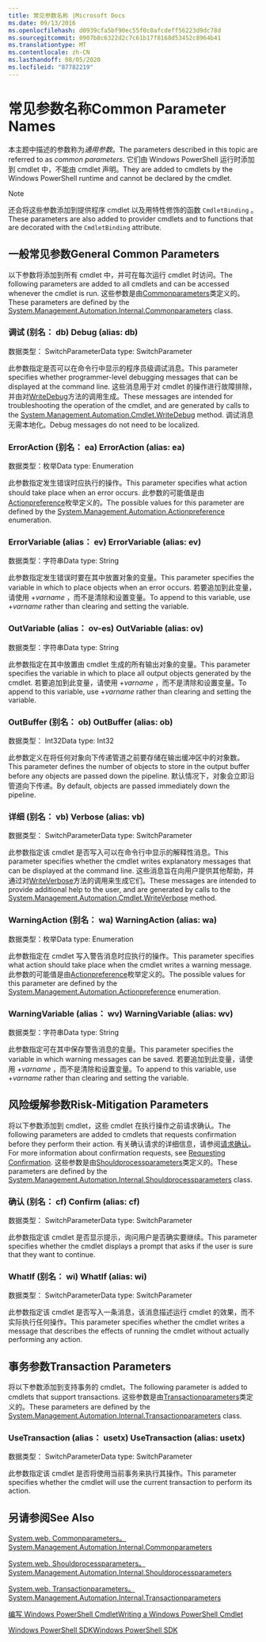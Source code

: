 ```yaml
---
title: 常见参数名称 |Microsoft Docs
ms.date: 09/13/2016
ms.openlocfilehash: d0939cfa5bf90ec55f0c0afcdeff56223d9dc78d
ms.sourcegitcommit: 0907b8c6322d2c7c61b17f8168d53452c8964b41
ms.translationtype: MT
ms.contentlocale: zh-CN
ms.lasthandoff: 08/05/2020
ms.locfileid: "87782219"
---
```

# <a name="common-parameter-names"></a><span data-ttu-id="afb01-102">常见参数名称</span><span class="sxs-lookup"><span data-stu-id="afb01-102">Common Parameter Names</span></span>

<span data-ttu-id="afb01-103">本主题中描述的参数称为*通用参数*。</span><span class="sxs-lookup"><span data-stu-id="afb01-103">The parameters described in this topic are referred to as *common parameters*.</span></span> <span data-ttu-id="afb01-104">它们由 Windows PowerShell 运行时添加到 cmdlet 中，不能由 cmdlet 声明。</span><span class="sxs-lookup"><span data-stu-id="afb01-104">They are added to cmdlets by the Windows PowerShell runtime and cannot be declared by the cmdlet.</span></span>

> [!NOTE]
> <span data-ttu-id="afb01-105">还会将这些参数添加到提供程序 cmdlet 以及用特性修饰的函数 `CmdletBinding` 。</span><span class="sxs-lookup"><span data-stu-id="afb01-105">These parameters are also added to provider cmdlets and to functions that are decorated with the `CmdletBinding` attribute.</span></span>

## <a name="general-common-parameters"></a><span data-ttu-id="afb01-106">一般常见参数</span><span class="sxs-lookup"><span data-stu-id="afb01-106">General Common Parameters</span></span>

<span data-ttu-id="afb01-107">以下参数将添加到所有 cmdlet 中，并可在每次运行 cmdlet 时访问。</span><span class="sxs-lookup"><span data-stu-id="afb01-107">The following parameters are added to all cmdlets and can be accessed whenever the cmdlet is run.</span></span> <span data-ttu-id="afb01-108">这些参数是由[Commonparameters](/dotnet/api/System.Management.Automation.Internal.CommonParameters)类定义的。</span><span class="sxs-lookup"><span data-stu-id="afb01-108">These parameters are defined by the [System.Management.Automation.Internal.Commonparameters](/dotnet/api/System.Management.Automation.Internal.CommonParameters) class.</span></span>

### <a name="debug-alias-db"></a><span data-ttu-id="afb01-109">调试 (别名： db) </span><span class="sxs-lookup"><span data-stu-id="afb01-109">Debug (alias: db)</span></span>

<span data-ttu-id="afb01-110">数据类型： SwitchParameter</span><span class="sxs-lookup"><span data-stu-id="afb01-110">Data type: SwitchParameter</span></span>

<span data-ttu-id="afb01-111">此参数指定是否可以在命令行中显示的程序员级调试消息。</span><span class="sxs-lookup"><span data-stu-id="afb01-111">This parameter specifies whether programmer-level debugging messages that can be displayed at the command line.</span></span> <span data-ttu-id="afb01-112">这些消息用于对 cmdlet 的操作进行故障排除，并由对[WriteDebug](/dotnet/api/System.Management.Automation.Cmdlet.WriteDebug)方法的调用生成。</span><span class="sxs-lookup"><span data-stu-id="afb01-112">These messages are intended for troubleshooting the operation of the cmdlet, and are generated by calls to the [System.Management.Automation.Cmdlet.WriteDebug](/dotnet/api/System.Management.Automation.Cmdlet.WriteDebug) method.</span></span> <span data-ttu-id="afb01-113">调试消息无需本地化。</span><span class="sxs-lookup"><span data-stu-id="afb01-113">Debug messages do not need to be localized.</span></span>

### <a name="erroraction-alias-ea"></a><span data-ttu-id="afb01-114">ErrorAction (别名： ea) </span><span class="sxs-lookup"><span data-stu-id="afb01-114">ErrorAction (alias: ea)</span></span>

<span data-ttu-id="afb01-115">数据类型：枚举</span><span class="sxs-lookup"><span data-stu-id="afb01-115">Data type: Enumeration</span></span>

<span data-ttu-id="afb01-116">此参数指定发生错误时应执行的操作。</span><span class="sxs-lookup"><span data-stu-id="afb01-116">This parameter specifies what action should take place when an error occurs.</span></span> <span data-ttu-id="afb01-117">此参数的可能值是由[Actionpreference](/dotnet/api/System.Management.Automation.ActionPreference)枚举定义的。</span><span class="sxs-lookup"><span data-stu-id="afb01-117">The possible values for this parameter are defined by the [System.Management.Automation.Actionpreference](/dotnet/api/System.Management.Automation.ActionPreference) enumeration.</span></span>

### <a name="errorvariable-alias-ev"></a><span data-ttu-id="afb01-118">ErrorVariable (alias： ev) </span><span class="sxs-lookup"><span data-stu-id="afb01-118">ErrorVariable (alias: ev)</span></span>

<span data-ttu-id="afb01-119">数据类型：字符串</span><span class="sxs-lookup"><span data-stu-id="afb01-119">Data type: String</span></span>

<span data-ttu-id="afb01-120">此参数指定发生错误时要在其中放置对象的变量。</span><span class="sxs-lookup"><span data-stu-id="afb01-120">This parameter specifies the variable in which to place objects when an error occurs.</span></span> <span data-ttu-id="afb01-121">若要追加到此变量，请使用 +*varname* ，而不是清除和设置变量。</span><span class="sxs-lookup"><span data-stu-id="afb01-121">To append to this variable, use +*varname* rather than clearing and setting the variable.</span></span>

### <a name="outvariable-alias-ov"></a><span data-ttu-id="afb01-122">OutVariable (alias： ov-es) </span><span class="sxs-lookup"><span data-stu-id="afb01-122">OutVariable (alias: ov)</span></span>

<span data-ttu-id="afb01-123">数据类型：字符串</span><span class="sxs-lookup"><span data-stu-id="afb01-123">Data type: String</span></span>

<span data-ttu-id="afb01-124">此参数指定在其中放置由 cmdlet 生成的所有输出对象的变量。</span><span class="sxs-lookup"><span data-stu-id="afb01-124">This parameter specifies the variable in which to place all output objects generated by the cmdlet.</span></span> <span data-ttu-id="afb01-125">若要追加到此变量，请使用 +*varname* ，而不是清除和设置变量。</span><span class="sxs-lookup"><span data-stu-id="afb01-125">To append to this variable, use +*varname* rather than clearing and setting the variable.</span></span>

### <a name="outbuffer-alias-ob"></a><span data-ttu-id="afb01-126">OutBuffer (别名： ob) </span><span class="sxs-lookup"><span data-stu-id="afb01-126">OutBuffer (alias: ob)</span></span>

<span data-ttu-id="afb01-127">数据类型： Int32</span><span class="sxs-lookup"><span data-stu-id="afb01-127">Data type: Int32</span></span>

<span data-ttu-id="afb01-128">此参数定义在将任何对象向下传递管道之前要存储在输出缓冲区中的对象数。</span><span class="sxs-lookup"><span data-stu-id="afb01-128">This parameter defines the number of objects to store in the output buffer before any objects are passed down the pipeline.</span></span> <span data-ttu-id="afb01-129">默认情况下，对象会立即沿管道向下传递。</span><span class="sxs-lookup"><span data-stu-id="afb01-129">By default, objects are passed immediately down the pipeline.</span></span>

### <a name="verbose-alias-vb"></a><span data-ttu-id="afb01-130">详细 (别名： vb) </span><span class="sxs-lookup"><span data-stu-id="afb01-130">Verbose (alias: vb)</span></span>

<span data-ttu-id="afb01-131">数据类型： SwitchParameter</span><span class="sxs-lookup"><span data-stu-id="afb01-131">Data type: SwitchParameter</span></span>

<span data-ttu-id="afb01-132">此参数指定该 cmdlet 是否写入可以在命令行中显示的解释性消息。</span><span class="sxs-lookup"><span data-stu-id="afb01-132">This parameter specifies whether the cmdlet writes explanatory messages that can be displayed at the command line.</span></span> <span data-ttu-id="afb01-133">这些消息旨在向用户提供其他帮助，并通过对[WriteVerbose](/dotnet/api/System.Management.Automation.Cmdlet.WriteVerbose)方法的调用来生成它们。</span><span class="sxs-lookup"><span data-stu-id="afb01-133">These messages are intended to provide additional help to the user, and are generated by calls to the [System.Management.Automation.Cmdlet.WriteVerbose](/dotnet/api/System.Management.Automation.Cmdlet.WriteVerbose) method.</span></span>

### <a name="warningaction-alias-wa"></a><span data-ttu-id="afb01-134">WarningAction (别名： wa) </span><span class="sxs-lookup"><span data-stu-id="afb01-134">WarningAction (alias: wa)</span></span>

<span data-ttu-id="afb01-135">数据类型：枚举</span><span class="sxs-lookup"><span data-stu-id="afb01-135">Data type: Enumeration</span></span>

<span data-ttu-id="afb01-136">此参数指定在 cmdlet 写入警告消息时应执行的操作。</span><span class="sxs-lookup"><span data-stu-id="afb01-136">This parameter specifies what action should take place when the cmdlet writes a warning message.</span></span> <span data-ttu-id="afb01-137">此参数的可能值是由[Actionpreference](/dotnet/api/System.Management.Automation.ActionPreference)枚举定义的。</span><span class="sxs-lookup"><span data-stu-id="afb01-137">The possible values for this parameter are defined by the [System.Management.Automation.Actionpreference](/dotnet/api/System.Management.Automation.ActionPreference) enumeration.</span></span>

### <a name="warningvariable-alias-wv"></a><span data-ttu-id="afb01-138">WarningVariable (alias： wv) </span><span class="sxs-lookup"><span data-stu-id="afb01-138">WarningVariable (alias: wv)</span></span>

<span data-ttu-id="afb01-139">数据类型：字符串</span><span class="sxs-lookup"><span data-stu-id="afb01-139">Data type: String</span></span>

<span data-ttu-id="afb01-140">此参数指定可在其中保存警告消息的变量。</span><span class="sxs-lookup"><span data-stu-id="afb01-140">This parameter specifies the variable in which warning messages can be saved.</span></span> <span data-ttu-id="afb01-141">若要追加到此变量，请使用 +*varname* ，而不是清除和设置变量。</span><span class="sxs-lookup"><span data-stu-id="afb01-141">To append to this variable, use +*varname* rather than clearing and setting the variable.</span></span>

## <a name="risk-mitigation-parameters"></a><span data-ttu-id="afb01-142">风险缓解参数</span><span class="sxs-lookup"><span data-stu-id="afb01-142">Risk-Mitigation Parameters</span></span>

<span data-ttu-id="afb01-143">将以下参数添加到 cmdlet，这些 cmdlet 在执行操作之前请求确认。</span><span class="sxs-lookup"><span data-stu-id="afb01-143">The following parameters are added to cmdlets that requests confirmation before they perform their action.</span></span> <span data-ttu-id="afb01-144">有关确认请求的详细信息，请参阅[请求确认](./requesting-confirmation-from-cmdlets.md)。</span><span class="sxs-lookup"><span data-stu-id="afb01-144">For more information about confirmation requests, see [Requesting Confirmation](./requesting-confirmation-from-cmdlets.md).</span></span> <span data-ttu-id="afb01-145">这些参数是由[Shouldprocessparameters](/dotnet/api/System.Management.Automation.Internal.ShouldProcessParameters)类定义的。</span><span class="sxs-lookup"><span data-stu-id="afb01-145">These parameters are defined by the [System.Management.Automation.Internal.Shouldprocessparameters](/dotnet/api/System.Management.Automation.Internal.ShouldProcessParameters) class.</span></span>

### <a name="confirm-alias-cf"></a><span data-ttu-id="afb01-146">确认 (别名： cf) </span><span class="sxs-lookup"><span data-stu-id="afb01-146">Confirm (alias: cf)</span></span>

<span data-ttu-id="afb01-147">数据类型： SwitchParameter</span><span class="sxs-lookup"><span data-stu-id="afb01-147">Data type: SwitchParameter</span></span>

<span data-ttu-id="afb01-148">此参数指定该 cmdlet 是否显示提示，询问用户是否确实要继续。</span><span class="sxs-lookup"><span data-stu-id="afb01-148">This parameter specifies whether the cmdlet displays a prompt that asks if the user is sure that they want to continue.</span></span>

### <a name="whatif-alias-wi"></a><span data-ttu-id="afb01-149">WhatIf (别名： wi) </span><span class="sxs-lookup"><span data-stu-id="afb01-149">WhatIf (alias: wi)</span></span>

<span data-ttu-id="afb01-150">数据类型： SwitchParameter</span><span class="sxs-lookup"><span data-stu-id="afb01-150">Data type: SwitchParameter</span></span>

<span data-ttu-id="afb01-151">此参数指定该 cmdlet 是否写入一条消息，该消息描述运行 cmdlet 的效果，而不实际执行任何操作。</span><span class="sxs-lookup"><span data-stu-id="afb01-151">This parameter specifies whether the cmdlet writes a message that describes the effects of running the cmdlet without actually performing any action.</span></span>

## <a name="transaction-parameters"></a><span data-ttu-id="afb01-152">事务参数</span><span class="sxs-lookup"><span data-stu-id="afb01-152">Transaction Parameters</span></span>

<span data-ttu-id="afb01-153">将以下参数添加到支持事务的 cmdlet。</span><span class="sxs-lookup"><span data-stu-id="afb01-153">The following parameter is added to cmdlets that support transactions.</span></span> <span data-ttu-id="afb01-154">这些参数是由[Transactionparameters](/dotnet/api/System.Management.Automation.Internal.TransactionParameters)类定义的。</span><span class="sxs-lookup"><span data-stu-id="afb01-154">These parameters are defined by the [System.Management.Automation.Internal.Transactionparameters](/dotnet/api/System.Management.Automation.Internal.TransactionParameters) class.</span></span>

### <a name="usetransaction-alias-usetx"></a><span data-ttu-id="afb01-155">UseTransaction (alias： usetx) </span><span class="sxs-lookup"><span data-stu-id="afb01-155">UseTransaction (alias: usetx)</span></span>

<span data-ttu-id="afb01-156">数据类型： SwitchParameter</span><span class="sxs-lookup"><span data-stu-id="afb01-156">Data type: SwitchParameter</span></span>

<span data-ttu-id="afb01-157">此参数指定该 cmdlet 是否将使用当前事务来执行其操作。</span><span class="sxs-lookup"><span data-stu-id="afb01-157">This parameter specifies whether the cmdlet will use the current transaction to perform its action.</span></span>

## <a name="see-also"></a><span data-ttu-id="afb01-158">另请参阅</span><span class="sxs-lookup"><span data-stu-id="afb01-158">See Also</span></span>

[<span data-ttu-id="afb01-159">System.web. Commonparameters。</span><span class="sxs-lookup"><span data-stu-id="afb01-159">System.Management.Automation.Internal.Commonparameters</span></span>](/dotnet/api/System.Management.Automation.Internal.CommonParameters)

[<span data-ttu-id="afb01-160">System.web. Shouldprocessparameters。</span><span class="sxs-lookup"><span data-stu-id="afb01-160">System.Management.Automation.Internal.Shouldprocessparameters</span></span>](/dotnet/api/System.Management.Automation.Internal.ShouldProcessParameters)

[<span data-ttu-id="afb01-161">System.web. Transactionparameters。</span><span class="sxs-lookup"><span data-stu-id="afb01-161">System.Management.Automation.Internal.Transactionparameters</span></span>](/dotnet/api/System.Management.Automation.Internal.TransactionParameters)

[<span data-ttu-id="afb01-162">编写 Windows PowerShell Cmdlet</span><span class="sxs-lookup"><span data-stu-id="afb01-162">Writing a Windows PowerShell Cmdlet</span></span>](./writing-a-windows-powershell-cmdlet.md)

[<span data-ttu-id="afb01-163">Windows PowerShell SDK</span><span class="sxs-lookup"><span data-stu-id="afb01-163">Windows PowerShell SDK</span></span>](../windows-powershell-reference.md)
